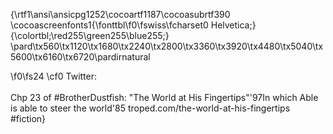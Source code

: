 {\rtf1\ansi\ansicpg1252\cocoartf1187\cocoasubrtf390
\cocoascreenfonts1{\fonttbl\f0\fswiss\fcharset0 Helvetica;}
{\colortbl;\red255\green255\blue255;}
\pard\tx560\tx1120\tx1680\tx2240\tx2800\tx3360\tx3920\tx4480\tx5040\tx5600\tx6160\tx6720\pardirnatural

\f0\fs24 \cf0 Twitter:\
\
Chp 23 of #BrotherDustfish: "The World at His Fingertips"\'97In which Able is able to steer the world\'85 troped.com/the-world-at-his-fingertips #fiction}